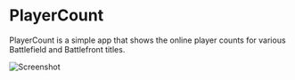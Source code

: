 # PlayerCount

PlayerCount is a simple app that shows the online player counts for various Battlefield and Battlefront titles.

![Screenshot](http://i.imgur.com/jAsqXnf.png)
